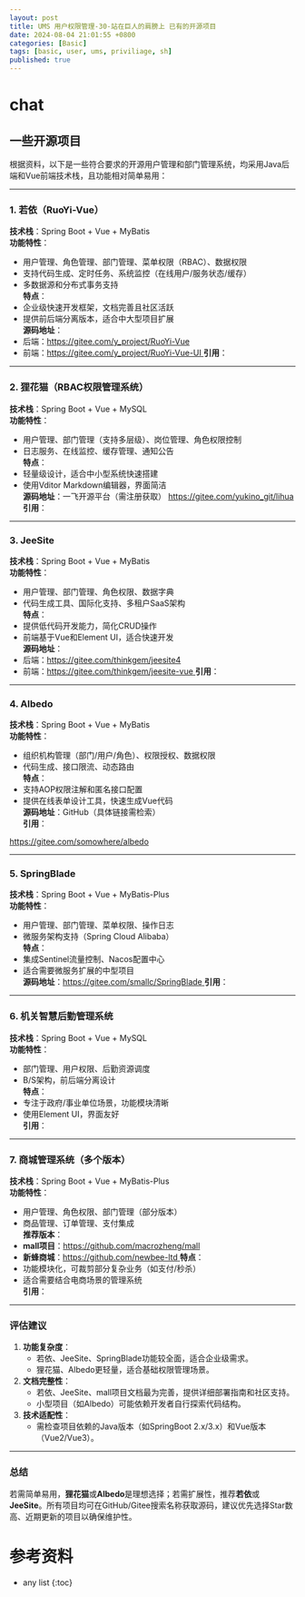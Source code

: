```yaml
---
layout: post
title: UMS 用户权限管理-30-站在巨人的肩膀上 已有的开源项目
date: 2024-08-04 21:01:55 +0800
categories: [Basic]
tags: [basic, user, ums, priviliage, sh]
published: true
---
```


# chat

## 一些开源项目

根据资料，以下是一些符合要求的开源用户管理和部门管理系统，均采用Java后端和Vue前端技术栈，且功能相对简单易用：

---

### 1. **若依（RuoYi-Vue）**  
**技术栈**：Spring Boot + Vue + MyBatis  
**功能特性**：  
- 用户管理、角色管理、部门管理、菜单权限（RBAC）、数据权限  
- 支持代码生成、定时任务、系统监控（在线用户/服务状态/缓存）  
- 多数据源和分布式事务支持  
**特点**：  
- 企业级快速开发框架，文档完善且社区活跃  
- 提供前后端分离版本，适合中大型项目扩展  
**源码地址**：  
- 后端：[https://gitee.com/y_project/RuoYi-Vue ](https://gitee.com/y_project/RuoYi-Vue ) 
- 前端：[https://gitee.com/y_project/RuoYi-Vue-UI ](https://gitee.com/y_project/RuoYi-Vue-UI ) 
**引用**：

---

### 2. **狸花猫（RBAC权限管理系统）**  
**技术栈**：Spring Boot + Vue + MySQL  
**功能特性**：  
- 用户管理、部门管理（支持多层级）、岗位管理、角色权限控制  
- 日志服务、在线监控、缓存管理、通知公告  
**特点**：  
- 轻量级设计，适合中小型系统快速搭建  
- 使用Vditor Markdown编辑器，界面简洁  
**源码地址**：一飞开源平台（需注册获取）  https://gitee.com/yukino_git/lihua
**引用**：

---

### 3. **JeeSite**  
**技术栈**：Spring Boot + Vue + MyBatis  
**功能特性**：  
- 用户管理、部门管理、角色权限、数据字典  
- 代码生成工具、国际化支持、多租户SaaS架构  
**特点**：  
- 提供低代码开发能力，简化CRUD操作  
- 前端基于Vue和Element UI，适合快速开发  
**源码地址**：  
- 后端：[https://gitee.com/thinkgem/jeesite4 ](https://gitee.com/thinkgem/jeesite4 ) 
- 前端：[https://gitee.com/thinkgem/jeesite-vue ](https://gitee.com/thinkgem/jeesite-vue ) 
**引用**：

---

### 4. **Albedo**  
**技术栈**：Spring Boot + Vue + MyBatis  
**功能特性**：  
- 组织机构管理（部门/用户/角色）、权限授权、数据权限  
- 代码生成、接口限流、动态路由  
**特点**：  
- 支持AOP权限注解和匿名接口配置  
- 提供在线表单设计工具，快速生成Vue代码  
**源码地址**：GitHub（具体链接需检索）  
**引用**：

https://gitee.com/somowhere/albedo

---

### 5. **SpringBlade**  
**技术栈**：Spring Boot + Vue + MyBatis-Plus  
**功能特性**：  
- 用户管理、部门管理、菜单权限、操作日志  
- 微服务架构支持（Spring Cloud Alibaba）  
**特点**：  
- 集成Sentinel流量控制、Nacos配置中心  
- 适合需要微服务扩展的中型项目  
**源码地址**：[https://gitee.com/smallc/SpringBlade ](https://gitee.com/smallc/SpringBlade ) 
**引用**：

---

### 6. **机关智慧后勤管理系统**  
**技术栈**：Spring Boot + Vue + MySQL  
**功能特性**：  
- 部门管理、用户权限、后勤资源调度  
- B/S架构，前后端分离设计  
**特点**：  
- 专注于政府/事业单位场景，功能模块清晰  
- 使用Element UI，界面友好  
**引用**：

---

### 7. **商城管理系统（多个版本）**  
**技术栈**：Spring Boot + Vue + MyBatis-Plus  
**功能特性**：  
- 用户管理、角色权限、部门管理（部分版本）  
- 商品管理、订单管理、支付集成  
**推荐版本**：  
- **mall项目**：[https://github.com/macrozheng/mall ](https://github.com/macrozheng/mall ) 
- **新蜂商城**：[https://github.com/newbee-ltd ](https://github.com/newbee-ltd ) 
**特点**：  
- 功能模块化，可裁剪部分复杂业务（如支付/秒杀）  
- 适合需要结合电商场景的管理系统  
**引用**：

---

### 评估建议  
1. **功能复杂度**：  
   - 若依、JeeSite、SpringBlade功能较全面，适合企业级需求。  
   - 狸花猫、Albedo更轻量，适合基础权限管理场景。  
2. **文档完整性**：  
   - 若依、JeeSite、mall项目文档最为完善，提供详细部署指南和社区支持。  
   - 小型项目（如Albedo）可能依赖开发者自行探索代码结构。  
3. **技术适配性**：  
   - 需检查项目依赖的Java版本（如SpringBoot 2.x/3.x）和Vue版本（Vue2/Vue3）。  

---

### 总结  
若需简单易用，**狸花猫**或**Albedo**是理想选择；若需扩展性，推荐**若依**或**JeeSite**。所有项目均可在GitHub/Gitee搜索名称获取源码，建议优先选择Star数高、近期更新的项目以确保维护性。



# 参考资料

* any list
{:toc}